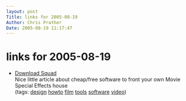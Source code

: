 ```yaml
---
layout: post
Title: links for 2005-08-19  
Author: Chris Prather
Date: 2005-08-19 11:17:47
---
```


# links for 2005-08-19
<ul class="delicious">
	<li>
		<div class="delicious-link"><a href="http://www.downloadsquad.com/2005/08/16/how-to-create-your-own-ilm-for-almost-nothing/">Download Squad</a></div>
		<div class="delicious-extended">Nice little article about cheap/free software to front your own Movie Special Effects house</div>
		<div class="delicious-tags">(tags: <a href="http://del.icio.us/perigrin/design">design</a> <a href="http://del.icio.us/perigrin/howto">howto</a> <a href="http://del.icio.us/perigrin/film">film</a> <a href="http://del.icio.us/perigrin/tools">tools</a> <a href="http://del.icio.us/perigrin/software">software</a> <a href="http://del.icio.us/perigrin/video">video</a>)</div>
	</li>
</ul>

